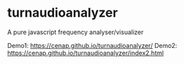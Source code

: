 # turnaudioanalyzer
A pure javascript frequency analyser/visualizer

Demo1: https://cenap.github.io/turnaudioanalyzer/
Demo2: https://cenap.github.io/turnaudioanalyzer/index2.html

